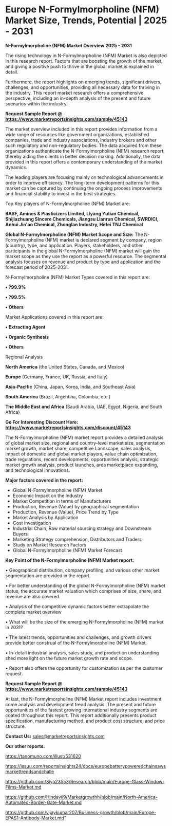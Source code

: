 # Europe N-Formylmorpholine (NFM) Market Size, Trends, Potential | 2025 - 2031

<Strong> N-Formylmorpholine (NFM) Market Overview 2025 - 2031</strong>

The rising technology in N-Formylmorpholine (NFM) Market is also depicted in this research report. Factors that are boosting the growth of the market, and giving a positive push to thrive in the global market is explained in detail.

Furthermore, the report highlights on emerging trends, significant drivers, challenges, and opportunities, providing all necessary data for thriving in the industry. This report market research offers a comprehensive perspective, including an in-depth analysis of the present and future scenarios within the industry.

<strong>Request Sample Report @ <a href=https://www.marketreportsinsights.com/sample/45143>https://www.marketreportsinsights.com/sample/45143</a></strong>

The market overview included in this report provides information from a wide range of resources like government organizations, established companies, trade and industry associations, industry brokers and other such regulatory and non-regulatory bodies. The data acquired from these organizations authenticate the N-Formylmorpholine (NFM) research report, thereby aiding the clients in better decision making. Additionally, the data provided in this report offers a contemporary understanding of the market dynamics.

The leading players are focusing mainly on technological advancements in order to improve efficiency. The long-term development patterns for this market can be captured by continuing the ongoing process improvements and financial stability to invest in the best strategies.

Top Key players of N-Formylmorpholine (NFM) Market are:

<strong>BASF, Amines & Plasticizers Limited, Liyang Yutian Chemical, Shijiazhuang Sincere Chemicals, Jiangsu Lianrun Chemical, SWRDICI, Anhui Jin'ao Chemical, Zhonglan Industry, Hefei TNJ Chemical</strong>

<strong><b>Global N-Formylmorpholine (NFM) Market Scope and Size:</b></strong>
The N-Formylmorpholine (NFM) market is declared segment by company, region (country), type, and application. Players, stakeholders, and other participants in the global N-Formylmorpholine (NFM) market will gain the market scope as they use the report as a powerful resource. The segmental analysis focuses on revenue and product by type and application and the forecast period of 2025-2031.

N-Formylmorpholine (NFM) Market Types covered in this report are:

<strong>•  ?99.9%

•  ?99.5%

•  Others</strong>

Market Applications covered in this report are:

<strong>•  Extracting Agent

•  Organic Synthesis

•  Others</strong> 

Regional Analysis

<strong>North America</strong> (the United States, Canada, and Mexico)

<strong>Europe</strong> (Germany, France, UK, Russia, and Italy)

<strong>Asia-Pacific</strong> (China, Japan, Korea, India, and Southeast Asia)

<strong>South America</strong> (Brazil, Argentina, Colombia, etc.)

<strong>The Middle East and Africa</strong> (Saudi Arabia, UAE, Egypt, Nigeria, and South Africa)

<strong>Go For Interesting Discount Here: <a href=https://www.marketreportsinsights.com/discount/45143>https://www.marketreportsinsights.com/discount/45143</a></strong>

The N-Formylmorpholine (NFM) market report provides a detailed analysis of global market size, regional and country-level market size, segmentation market growth, market share, competitive Landscape, sales analysis, impact of domestic and global market players, value chain optimization, trade regulations, recent developments, opportunities analysis, strategic market growth analysis, product launches, area marketplace expanding, and technological innovations.

<strong><b>Major factors covered in the report:</b></strong>
<ul>
  <li>Global N-Formylmorpholine (NFM) Market </li>
  <li>Economic Impact on the Industry</li>
  <li>Market Competition in terms of Manufacturers</li>
  <li>Production, Revenue (Value) by geographical segmentation</li>
  <li>Production, Revenue (Value), Price Trend by Type</li>
  <li>Market Analysis by Application</li>
  <li>Cost Investigation</li>
  <li>Industrial Chain, Raw material sourcing strategy and Downstream Buyers</li>
  <li>Marketing Strategy comprehension, Distributors and Traders</li>
  <li>Study on Market Research Factors</li>
  <li>Global N-Formylmorpholine (NFM) Market Forecast</li>
</ul>

<strong><b>Key Point of the N-Formylmorpholine (NFM) Market report:</b></strong>

• Geographical distribution, company profiling, and various other market segmentation are provided in the report.

• For better understanding of the global N-Formylmorpholine (NFM) market status, the accurate market valuation which comprises of size, share, and revenue are also covered.

• Analysis of the competitive dynamic factors better extrapolate the complete market overview

• What will be the size of the emerging N-Formylmorpholine (NFM) market in 2031?

• The latest trends, opportunities and challenges, and growth drivers provide better construal of the N-Formylmorpholine (NFM) Market.

• In-detail industrial analysis, sales study, and production understanding shed more light on the future market growth rate and scope.

• Report also offers the opportunity for customization as per the customer request.

<strong>Request Sample Report @ <a href=https://www.marketreportsinsights.com/sample/45143>https://www.marketreportsinsights.com/sample/45143</a></strong>

At last, the N-Formylmorpholine (NFM) Market report includes investment come analysis and development trend analysis. The present and future opportunities of the fastest growing international industry segments are coated throughout this report. This report additionally presents product specification, manufacturing method, and product cost structure, and price structure.

<strong>Contact Us:</strong>
sales@marketreportsinsights.com

<strong>Our other reports:</strong>

<a href=https://tanomuno.com/illust/531620>https://tanomuno.com/illust/531620</a>

<a href=https://issuu.com/reportsinsights24/docs/europebatterypoweredchainsawsmarkettrendsandchalle>https://issuu.com/reportsinsights24/docs/europebatterypoweredchainsawsmarkettrendsandchalle</a>

<a href=https://github.com/Siya23553/Research/blob/main/Europe-Glass-Window-Films-Market.md>https://github.com/Siya23553/Research/blob/main/Europe-Glass-Window-Films-Market.md</a>

<a href=https://github.com/Hindavii9/Marketgrowthh/blob/main/North-America-Automated-Border-Gate-Market.md>https://github.com/Hindavii9/Marketgrowthh/blob/main/North-America-Automated-Border-Gate-Market.md</a>

<a href=https://github.com/vijaykumar207/Business-growth/blob/main/Europe-EPAS1-Antibody-Market.md>https://github.com/vijaykumar207/Business-growth/blob/main/Europe-EPAS1-Antibody-Market.md</a>"
